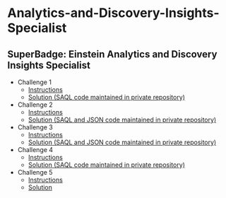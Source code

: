 # Analytics-and-Discovery-Insights-Specialist
## SuperBadge: Einstein Analytics and Discovery Insights Specialist

* Challenge 1
  *   [Instructions](https://github.com/bsharphd/Analytics_and_Discovery_Insights_Specialist/wiki/4.-Requirements-Detail-Part-1)
  *   [Solution (SAQL code maintained in private repository)](https://github.com/bsharphd/Analytics_and_Discovery_Insights_Specialist/wiki/4.1-Solution-1)
* Challenge 2
  *   [Instructions](https://github.com/bsharphd/Analytics_and_Discovery_Insights_Specialist/wiki/5.-Requirements-Detail-Part-2)
  *   [Solution (SAQL and JSON code maintained in private repository)](https://github.com/bsharphd/Analytics_and_Discovery_Insights_Specialist/wiki/5.1-Solution-2)
* Challenge 3
  *   [Instructions](https://github.com/bsharphd/Analytics_and_Discovery_Insights_Specialist/wiki/6.-Requirements-Detail-Part-3)
  *   [Solution (SAQL and JSON code maintained in private repository)](https://github.com/bsharphd/Analytics_and_Discovery_Insights_Specialist/wiki/6.1-Solution-3)
* Challenge 4
  *   [Instructions](https://github.com/bsharphd/Analytics_and_Discovery_Insights_Specialist/wiki/7.-Requirement-Detail-Part-4)
  *   [Solution (SAQL code maintained in private repository)](https://github.com/bsharphd/Analytics_and_Discovery_Insights_Specialist/wiki/7.1-Solution-4)
* Challenge 5
  *   [Instructions](https://github.com/bsharphd/Analytics_and_Discovery_Insights_Specialist/wiki/8.-Requirement-Detail-Part-5)
  *   [Solution](https://github.com/bsharphd/Analytics_and_Discovery_Insights_Specialist/wiki/8.1-Solution-5)
